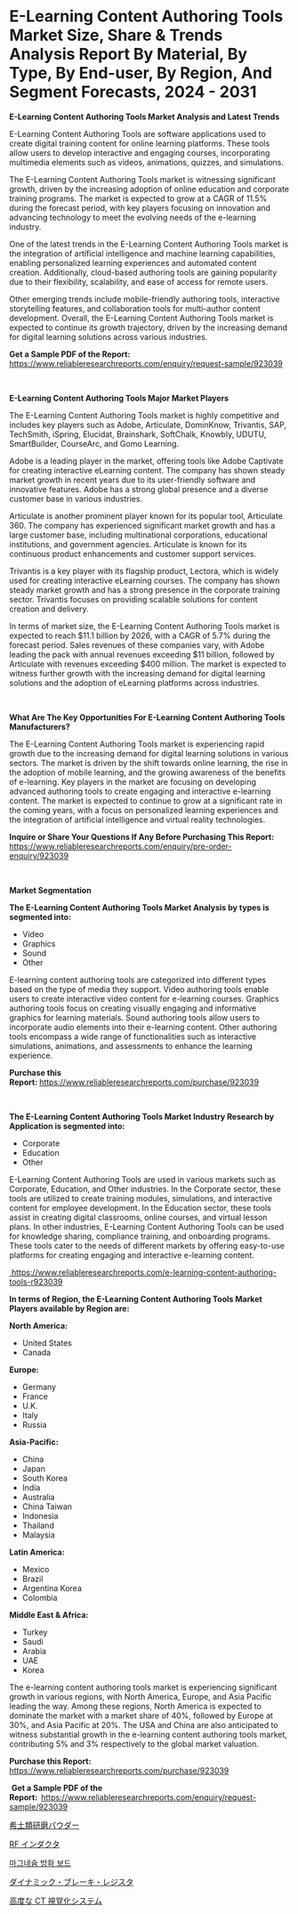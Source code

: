 <p><h1>E-Learning Content Authoring Tools Market Size, Share & Trends Analysis Report By Material, By Type, By End-user, By Region, And Segment Forecasts, 2024 - 2031</h1></p><p><strong>E-Learning Content Authoring Tools Market Analysis and Latest Trends</strong></p>
<p><p>E-Learning Content Authoring Tools are software applications used to create digital training content for online learning platforms. These tools allow users to develop interactive and engaging courses, incorporating multimedia elements such as videos, animations, quizzes, and simulations.</p><p>The E-Learning Content Authoring Tools market is witnessing significant growth, driven by the increasing adoption of online education and corporate training programs. The market is expected to grow at a CAGR of 11.5% during the forecast period, with key players focusing on innovation and advancing technology to meet the evolving needs of the e-learning industry.</p><p>One of the latest trends in the E-Learning Content Authoring Tools market is the integration of artificial intelligence and machine learning capabilities, enabling personalized learning experiences and automated content creation. Additionally, cloud-based authoring tools are gaining popularity due to their flexibility, scalability, and ease of access for remote users.</p><p>Other emerging trends include mobile-friendly authoring tools, interactive storytelling features, and collaboration tools for multi-author content development. Overall, the E-Learning Content Authoring Tools market is expected to continue its growth trajectory, driven by the increasing demand for digital learning solutions across various industries.</p></p>
<p><strong>Get a Sample PDF of the Report:&nbsp;</strong> <a href="https://www.reliableresearchreports.com/enquiry/request-sample/923039">https://www.reliableresearchreports.com/enquiry/request-sample/923039</a></p>
<p>&nbsp;</p>
<p><strong>E-Learning Content Authoring Tools Major Market Players</strong></p>
<p><p>The E-Learning Content Authoring Tools market is highly competitive and includes key players such as Adobe, Articulate, DominKnow, Trivantis, SAP, TechSmith, iSpring, Elucidat, Brainshark, SoftChalk, Knowbly, UDUTU, SmartBuilder, CourseArc, and Gomo Learning.</p><p>Adobe is a leading player in the market, offering tools like Adobe Captivate for creating interactive eLearning content. The company has shown steady market growth in recent years due to its user-friendly software and innovative features. Adobe has a strong global presence and a diverse customer base in various industries.</p><p>Articulate is another prominent player known for its popular tool, Articulate 360. The company has experienced significant market growth and has a large customer base, including multinational corporations, educational institutions, and government agencies. Articulate is known for its continuous product enhancements and customer support services.</p><p>Trivantis is a key player with its flagship product, Lectora, which is widely used for creating interactive eLearning courses. The company has shown steady market growth and has a strong presence in the corporate training sector. Trivantis focuses on providing scalable solutions for content creation and delivery.</p><p>In terms of market size, the E-Learning Content Authoring Tools market is expected to reach $11.1 billion by 2026, with a CAGR of 5.7% during the forecast period. Sales revenues of these companies vary, with Adobe leading the pack with annual revenues exceeding $11 billion, followed by Articulate with revenues exceeding $400 million. The market is expected to witness further growth with the increasing demand for digital learning solutions and the adoption of eLearning platforms across industries.</p></p>
<p>&nbsp;</p>
<p><strong>What Are The Key Opportunities For E-Learning Content Authoring Tools Manufacturers?</strong></p>
<p><p>The E-Learning Content Authoring Tools market is experiencing rapid growth due to the increasing demand for digital learning solutions in various sectors. The market is driven by the shift towards online learning, the rise in the adoption of mobile learning, and the growing awareness of the benefits of e-learning. Key players in the market are focusing on developing advanced authoring tools to create engaging and interactive e-learning content. The market is expected to continue to grow at a significant rate in the coming years, with a focus on personalized learning experiences and the integration of artificial intelligence and virtual reality technologies.</p></p>
<p><strong>Inquire or Share Your Questions If Any Before Purchasing This Report:</strong> <a href="https://www.reliableresearchreports.com/enquiry/pre-order-enquiry/923039">https://www.reliableresearchreports.com/enquiry/pre-order-enquiry/923039</a></p>
<p>&nbsp;</p>
<p><strong>Market Segmentation</strong></p>
<p><strong>The E-Learning Content Authoring Tools Market Analysis by types is segmented into:</strong></p>
<p><ul><li>Video</li><li>Graphics</li><li>Sound</li><li>Other</li></ul></p>
<p><p>E-learning content authoring tools are categorized into different types based on the type of media they support. Video authoring tools enable users to create interactive video content for e-learning courses. Graphics authoring tools focus on creating visually engaging and informative graphics for learning materials. Sound authoring tools allow users to incorporate audio elements into their e-learning content. Other authoring tools encompass a wide range of functionalities such as interactive simulations, animations, and assessments to enhance the learning experience.</p></p>
<p><strong>Purchase this Report:&nbsp;</strong><a href="https://www.reliableresearchreports.com/purchase/923039">https://www.reliableresearchreports.com/purchase/923039</a></p>
<p>&nbsp;</p>
<p><strong>The E-Learning Content Authoring Tools Market Industry Research by Application is segmented into:</strong></p>
<p><ul><li>Corporate</li><li>Education</li><li>Other</li></ul></p>
<p><p>E-Learning Content Authoring Tools are used in various markets such as Corporate, Education, and Other industries. In the Corporate sector, these tools are utilized to create training modules, simulations, and interactive content for employee development. In the Education sector, these tools assist in creating digital classrooms, online courses, and virtual lesson plans. In other industries, E-Learning Content Authoring Tools can be used for knowledge sharing, compliance training, and onboarding programs. These tools cater to the needs of different markets by offering easy-to-use platforms for creating engaging and interactive e-learning content.</p></p>
<p><a href="https://www.reliableresearchreports.com/e-learning-content-authoring-tools-r923039">&nbsp;https://www.reliableresearchreports.com/e-learning-content-authoring-tools-r923039</a></p>
<p><strong>In terms of Region, the E-Learning Content Authoring Tools Market Players available by Region are:</strong></p>
<p>
    <p> <strong> North America: </strong>
        <ul>
            <li>United States</li>
            <li>Canada</li>
        </ul>
        </p> 
    <p> <strong> Europe: </strong>
        <ul>
            <li>Germany</li>
            <li>France</li>
            <li>U.K.</li>
            <li>Italy</li>
            <li>Russia</li>
        </ul>
        </p> 
    <p> <strong> Asia-Pacific: </strong>
        <ul>
            <li>China</li>
            <li>Japan</li>
            <li>South Korea</li>
            <li>India</li>
            <li>Australia</li>
            <li>China Taiwan</li>
            <li>Indonesia</li>
            <li>Thailand</li>
            <li>Malaysia</li>
        </ul>
        </p> 
    <p> <strong> Latin America: </strong>
        <ul>
            <li>Mexico</li>
            <li>Brazil</li>
            <li>Argentina Korea</li>
            <li>Colombia</li>
        </ul>
        </p> 
    <p> <strong> Middle East & Africa: </strong>
        <ul>
            <li>Turkey</li>
            <li>Saudi</li>
            <li>Arabia</li>
            <li>UAE</li>
            <li>Korea</li>
        </ul>
    </p>
    </p>
<p><p>The e-learning content authoring tools market is experiencing significant growth in various regions, with North America, Europe, and Asia Pacific leading the way. Among these regions, North America is expected to dominate the market with a market share of 40%, followed by Europe at 30%, and Asia Pacific at 20%. The USA and China are also anticipated to witness substantial growth in the e-learning content authoring tools market, contributing 5% and 3% respectively to the global market valuation.</p></p>
<p><strong>Purchase this Report: </strong><a href="https://www.reliableresearchreports.com/purchase/923039">https://www.reliableresearchreports.com/purchase/923039</a></p>
<p>&nbsp;<strong>Get a Sample PDF of the Report:&nbsp;&nbsp;</strong><a href="https://www.reliableresearchreports.com/enquiry/request-sample/923039">https://www.reliableresearchreports.com/enquiry/request-sample/923039</a></p>
<p><strong></strong></p>
<p><p><a href="https://github.com/KaydenJohns1964/Market-Research-Report-List-1/blob/main/536523661134.md">希土類研磨パウダー</a></p><p><a href="https://github.com/decker5351/Market-Research-Report-List-1/blob/main/370246061135.md">RF インダクタ</a></p><p><a href="https://medium.com/@pepo3k/%EB%A7%88%EA%B7%B8%EB%84%A4%EC%8A%98-%EB%B0%A9%ED%99%94-%EC%84%B1%EB%B3%B4%EB%93%9C-%EC%8B%9C%EC%9E%A5-%EB%B3%B4%EA%B3%A0%EC%84%9C%EB%8A%94-%EC%9D%B4-%EC%8B%9C%EC%9E%A5%EC%9D%98-%EC%B5%9C%EC%8B%A0-%ED%8A%B8%EB%A0%8C%EB%93%9C%EC%99%80-%EC%84%B1%EC%9E%A5-%EA%B8%B0%ED%9A%8C%EB%A5%BC-%EB%B3%B4%EC%97%AC%EC%A4%8D%EB%8B%88%EB%8B%A4-8b5b90a787ab">마그네슘 방화 보드</a></p><p><a href="https://medium.com/@r.aspinall_32685/%E3%83%80%E3%82%A4%E3%83%8A%E3%83%9F%E3%83%83%E3%82%AF%E3%83%96%E3%83%AC%E3%83%BC%E3%82%AD%E3%83%B3%E3%82%B0%E6%8A%B5%E6%8A%97%E5%B8%82%E5%A0%B4-2031%E5%B9%B4%E3%81%BE%E3%81%A7%E3%81%AE%E5%8B%95%E5%90%91-%E4%BA%88%E6%B8%AC-%E7%AB%B6%E4%BA%89%E5%88%86%E6%9E%90-fc4ee343e366">ダイナミック・ブレーキ・レジスタ</a></p><p><a href="https://medium.com/@colinom7865/%E6%AC%A1%E4%B8%96%E4%BB%A3ct%E8%A6%96%E8%A6%9A%E5%8C%96%E3%82%B7%E3%82%B9%E3%83%86%E3%83%A0%E3%81%AE%E5%B8%82%E5%A0%B4%E5%8B%95%E5%90%91%E3%81%A8%E5%B8%82%E5%A0%B4%E5%88%86%E6%9E%90%E3%81%AF-2024%E5%B9%B4%E3%81%8B%E3%82%892031%E5%B9%B4%E3%81%BE%E3%81%A7%E3%81%AE%E6%9C%9F%E9%96%93%E3%81%AB%E4%BA%88%E6%B8%AC%E3%81%95%E3%82%8C%E3%81%A6%E3%81%84%E3%81%BE%E3%81%99-e32a2442307c">高度な CT 視覚化システム</a></p></p>